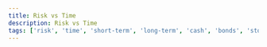 ```yaml
---
title: Risk vs Time
description: Risk vs Time
tags: ['risk', 'time', 'short-term', 'long-term', 'cash', 'bonds', 'stocks']
---
```


